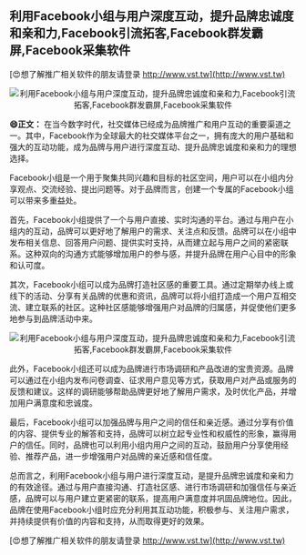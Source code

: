 ## **利用Facebook小组与用户深度互动，提升品牌忠诚度和亲和力,Facebook引流拓客,Facebook群发霸屏,Facebook采集软件**

[😍想了解推广相关软件的朋友请登录 http://www.vst.tw](http://www.vst.tw)

 <center><img src="https://vst.tw/MP4/tuiguang/png/6.png" alt="利用Facebook小组与用户深度互动，提升品牌忠诚度和亲和力,Facebook引流拓客,Facebook群发霸屏,Facebook采集软件"></center>

**😄正文：**
在当今数字时代，社交媒体已经成为品牌推广和用户互动的重要渠道之一。其中，Facebook作为全球最大的社交媒体平台之一，拥有庞大的用户基础和强大的互动功能，成为品牌与用户进行深度互动、提升品牌忠诚度和亲和力的理想选择。

Facebook小组是一个用于聚集共同兴趣和目标的社区空间，用户可以在小组内分享观点、交流经验、提出问题等。对于品牌而言，创建一个专属的Facebook小组可以带来多重益处。

首先，Facebook小组提供了一个与用户直接、实时沟通的平台。通过与用户在小组内的互动，品牌可以更好地了解用户的需求、关注点和反馈。品牌可以在小组中发布相关信息、回答用户问题、提供实时支持，从而建立起与用户之间的紧密联系。这种双向的沟通方式能够增加用户的参与感，并提升品牌在用户心目中的形象和认可度。

其次，Facebook小组可以成为品牌打造社区感的重要工具。通过定期举办线上或线下的活动、分享有关品牌的优惠和资讯，品牌可以将小组打造成一个用户互相交流、建立联系的社区。这种社区感能够增强用户对品牌的归属感，并促使他们更多地参与到品牌活动中来。

 <center><img src="https://vst.tw/MP4/tuiguang/png/7.png" alt="利用Facebook小组与用户深度互动，提升品牌忠诚度和亲和力,Facebook引流拓客,Facebook群发霸屏,Facebook采集软件"></center>

此外，Facebook小组还可以成为品牌进行市场调研和产品改进的宝贵资源。品牌可以通过在小组内发布问卷调查、征求用户意见等方式，获取用户对产品或服务的反馈和建议。这样的调研能够帮助品牌更好地了解用户需求，及时优化产品，并增加用户满意度和忠诚度。

最后，Facebook小组可以加强品牌与用户之间的信任和亲近感。通过分享有价值的内容、提供专业的解答和支持，品牌可以树立起专业性和权威性的形象，赢得用户的信任。同时，品牌也可以利用小组内用户之间的互动，鼓励用户分享使用经验、推荐产品，进一步增强用户对品牌的亲近感和信任度。

总而言之，利用Facebook小组与用户进行深度互动，是提升品牌忠诚度和亲和力的有效途径。通过与用户直接沟通、打造社区感、进行市场调研和加强信任与亲近感，品牌可以与用户建立更紧密的联系，提高用户满意度并巩固品牌地位。因此，品牌在使用Facebook小组时应充分利用其互动功能，积极参与、关注用户需求，并持续提供有价值的内容和支持，从而取得更好的效果。

[😍想了解推广相关软件的朋友请登录 http://www.vst.tw](http://www.vst.tw)



